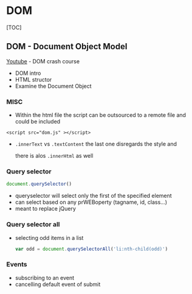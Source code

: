 # DOM

\[TOC\]

## DOM - Document Object Model

[Youtube](https://www.youtube.com/watch?v=0ik6X4DJKCc) - DOM crash course

* DOM intro
* HTML structor
* Examine the Document Object

### MISC

* Within the html file the script can be outsourced to a remote file and could be included

```markup
<script src="dom.js" ></script>
```

* `.innerText` vs `.textContent` the last one disregards the style and  

  there is alos `.innerHtml` as well 

### Query selector

```javascript
document.querySelector()
```

* queryselector will select only the first of the specified element
* can select based on any prWEBoperty \(tagname, id, class...\)
* meant to replace jQuery

### Query selector all

* selecting odd items in a list 

  ```javascript
  var odd = document.querySelectorAll('li:nth-child(odd)')
  ```

### Events

* subscribing to an event
* cancelling default event of submit

